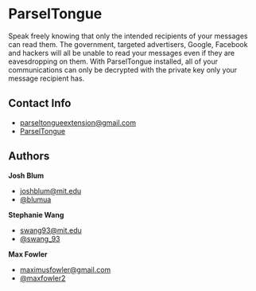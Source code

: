ParselTongue
===========

Speak freely knowing that only the intended recipients of your messages can read them. The government, targeted advertisers, Google, Facebook and hackers will all be unable to read your messages even if they are eavesdropping on them. With ParselTongue installed, all of your communications can only be decrypted with the private key only your message recipient has.

## Contact Info

+ [parseltongueextension@gmail.com](mailto:parseltongueextension@gmail.com)
+ [ParselTongue](http://www.getparseltongue.com/)


## Authors

**Josh Blum**
+ [joshblum@mit.edu](mailto:joshblum@mit.edu)
+ [@blumua](https://twitter.com/blumua)

**Stephanie Wang**
+ [swang93@mit.edu](mailto:swang93@mit.edu)
+ [@swang_93](https://twitter.com/swang_93)

**Max Fowler**

+ [maximusfowler@gmail.com](mailto:maximusfowler@gmail.com)
+ [@maxfowler2](https://twitter.com/maxfowler2)
